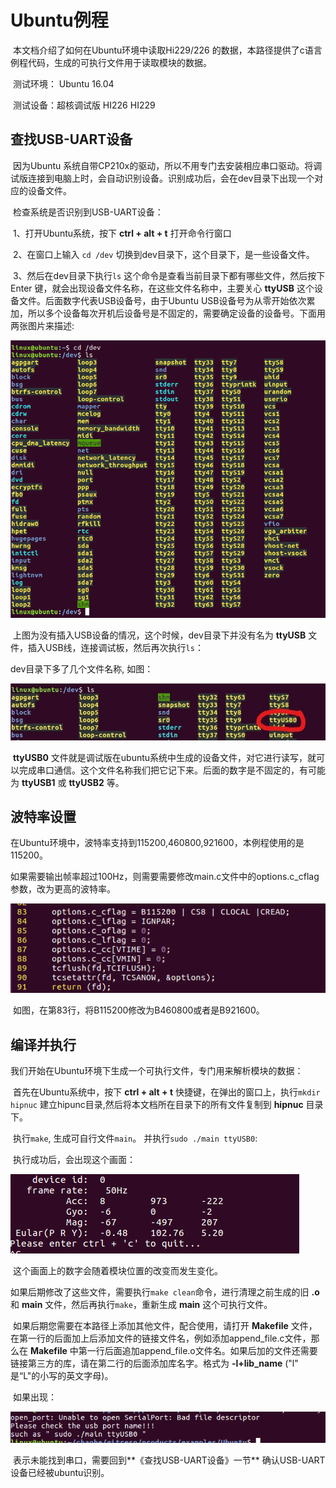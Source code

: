 # 	Ubuntu例程

​	本文档介绍了如何在Ubuntu环境中读取Hi229/226 的数据，本路径提供了c语言例程代码，生成的可执行文件用于读取模块的数据。

​	测试环境： Ubuntu 16.04

​	测试设备：超核调试版 	HI226	HI229

## 查找USB-UART设备

​	因为Ubuntu 系统自带CP210x的驱动，所以不用专门去安装相应串口驱动。将调试版连接到电脑上时，会自动识别设备。识别成功后，会在dev目录下出现一个对应的设备文件。

​	检查系统是否识别到USB-UART设备：

​	1、打开Ubuntu系统，按下 __ctrl + alt + t__ 打开命令行窗口

​	2、在窗口上输入 `cd /dev`  切换到dev目录下，这个目录下，是一些设备文件。

​	3、然后在dev目录下执行`ls` 这个命令是查看当前目录下都有哪些文件，然后按下 Enter 键，就会出现设备文件名称，在这些文件名称中，主要关心 **ttyUSB** 这个设备文件。后面数字代表USB设备号，由于Ubuntu USB设备号为从零开始依次累加，所以多个设备每次开机后设备号是不固定的，需要确定设备的设备号。下面用两张图片来描述:

![](img/1.png)

​	上图为没有插入USB设备的情况，这个时候，dev目录下并没有名为 __ttyUSB__ 文件，插入USB线，连接调试板，然后再次执行`ls`：

dev目录下多了几个文件名称, 如图：

![](img/2.jpg)

​	**ttyUSB0** 文件就是调试版在ubuntu系统中生成的设备文件，对它进行读写，就可以完成串口通信。这个文件名称我们把它记下来。后面的数字是不固定的，有可能为 **ttyUSB1**  或 **ttyUSB2** 等。

## 波特率设置

​	在Ubuntu环境中，波特率支持到115200,460800,921600，本例程使用的是115200。

​		如果需要输出帧率超过100Hz，则需要需要修改main.c文件中的options.c_cflag参数，改为更高的波特率。

![](img/5.png)

​		如图，在第83行，将B115200修改为B460800或者是B921600。

## 编译并执行

​	我们开始在Ubuntu环境下生成一个可执行文件，专门用来解析模块的数据：

​	首先在Ubuntu系统中，按下 __ctrl + alt + t__ 快捷键，在弹出的窗口上，执行`mkdir hipnuc` 建立hipunc目录,然后将本文档所在目录下的所有文件复制到 __hipnuc__ 目录下。

​	执行`make`, 生成可自行文件`main`。 并执行`sudo ./main ttyUSB0`:

​	执行成功后，会出现这个画面：

![](img/3.png)

​	这个画面上的数字会随着模块位置的改变而发生变化。

​	如果后期修改了这些文件，需要执行`make clean`命令，进行清理之前生成的旧 __.o__ 和 __main__ 文件，然后再执行`make`，重新生成 __main__ 这个可执行文件。

​	如果后期您需要在本路径上添加其他文件，配合使用，请打开 __Makefile__ 文件，在第一行的后面加上后添加文件的链接文件名，例如添加append_file.c文件，那么在 __Makefile__ 中第一行后面追加append_file.o文件名。如果后加的文件还需要链接第三方的库，请在第二行的后面添加库名字。格式为 __-l+lib_name__  ("l" 是“L"的小写的英文字母)。

​	如果出现：

![](img/4.png)

​	表示未能找到串口，需要回到**《查找USB-UART设备》一节** 确认USB-UART设备已经被ubuntu识别。

